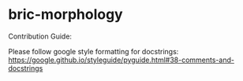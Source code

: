 # bric-morphology

Contribution Guide:

Please follow google style formatting for docstrings: https://google.github.io/styleguide/pyguide.html#38-comments-and-docstrings